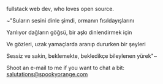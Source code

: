 fullstack web dev, who loves open source.

~"Suların sesini dinle şimdi, ormanın fısıldayışlarını

Yarılıyor dağların göğsü, bir aşkı dinlendirmek için

Ve gözleri, uzak yamaçlarda aranıp dururken bir şeyleri

Sessiz ve sakin, beklemekte, bekledikçe bileylenen yürek"~

Shoot an e-mail to me if you want to chat a bit: salutations@spookyorange.com

<!---
spookyorange/spookyorange is a ✨ special ✨ repository because its `README.md` (this file) appears on your GitHub profile.
You can click the Preview link to take a look at your changes.
--->
